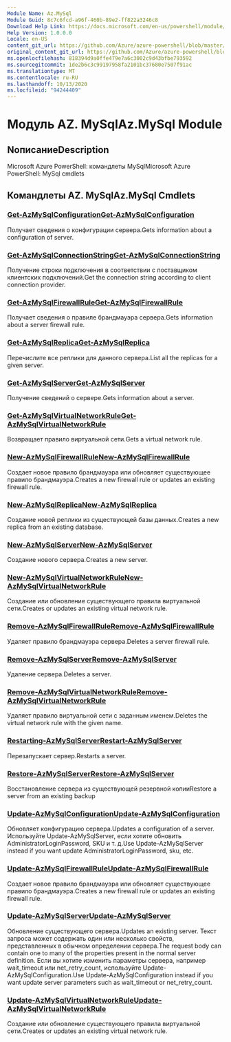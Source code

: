```yaml
---
Module Name: Az.MySql
Module Guid: 8c7c6fcd-a96f-460b-89e2-ff822a3246c8
Download Help Link: https://docs.microsoft.com/en-us/powershell/module/az.mysql
Help Version: 1.0.0.0
Locale: en-US
content_git_url: https://github.com/Azure/azure-powershell/blob/master/src/MySql/help/Az.MySql.md
original_content_git_url: https://github.com/Azure/azure-powershell/blob/master/src/MySql/help/Az.MySql.md
ms.openlocfilehash: 818394d9a0ffe479e7a6c3002c9d43bfbe793592
ms.sourcegitcommit: 1de2b6c3c99197958fa2101bc37680e7507f91ac
ms.translationtype: MT
ms.contentlocale: ru-RU
ms.lasthandoff: 10/13/2020
ms.locfileid: "94244409"
---
```

# <span data-ttu-id="3e100-101">Модуль AZ. MySql</span><span class="sxs-lookup"><span data-stu-id="3e100-101">Az.MySql Module</span></span>
## <span data-ttu-id="3e100-102">Nописание</span><span class="sxs-lookup"><span data-stu-id="3e100-102">Description</span></span>
<span data-ttu-id="3e100-103">Microsoft Azure PowerShell: командлеты MySql</span><span class="sxs-lookup"><span data-stu-id="3e100-103">Microsoft Azure PowerShell: MySql cmdlets</span></span>

## <span data-ttu-id="3e100-104">Командлеты AZ. MySql</span><span class="sxs-lookup"><span data-stu-id="3e100-104">Az.MySql Cmdlets</span></span>
### [<span data-ttu-id="3e100-105">Get-AzMySqlConfiguration</span><span class="sxs-lookup"><span data-stu-id="3e100-105">Get-AzMySqlConfiguration</span></span>](Get-AzMySqlConfiguration.md)
<span data-ttu-id="3e100-106">Получает сведения о конфигурации сервера.</span><span class="sxs-lookup"><span data-stu-id="3e100-106">Gets information about a configuration of server.</span></span>

### [<span data-ttu-id="3e100-107">Get-AzMySqlConnectionString</span><span class="sxs-lookup"><span data-stu-id="3e100-107">Get-AzMySqlConnectionString</span></span>](Get-AzMySqlConnectionString.md)
<span data-ttu-id="3e100-108">Получение строки подключения в соответствии с поставщиком клиентских подключений.</span><span class="sxs-lookup"><span data-stu-id="3e100-108">Get the connection string according to client connection provider.</span></span>

### [<span data-ttu-id="3e100-109">Get-AzMySqlFirewallRule</span><span class="sxs-lookup"><span data-stu-id="3e100-109">Get-AzMySqlFirewallRule</span></span>](Get-AzMySqlFirewallRule.md)
<span data-ttu-id="3e100-110">Получает сведения о правиле брандмауэра сервера.</span><span class="sxs-lookup"><span data-stu-id="3e100-110">Gets information about a server firewall rule.</span></span>

### [<span data-ttu-id="3e100-111">Get-AzMySqlReplica</span><span class="sxs-lookup"><span data-stu-id="3e100-111">Get-AzMySqlReplica</span></span>](Get-AzMySqlReplica.md)
<span data-ttu-id="3e100-112">Перечислите все реплики для данного сервера.</span><span class="sxs-lookup"><span data-stu-id="3e100-112">List all the replicas for a given server.</span></span>

### [<span data-ttu-id="3e100-113">Get-AzMySqlServer</span><span class="sxs-lookup"><span data-stu-id="3e100-113">Get-AzMySqlServer</span></span>](Get-AzMySqlServer.md)
<span data-ttu-id="3e100-114">Получение сведений о сервере.</span><span class="sxs-lookup"><span data-stu-id="3e100-114">Gets information about a server.</span></span>

### [<span data-ttu-id="3e100-115">Get-AzMySqlVirtualNetworkRule</span><span class="sxs-lookup"><span data-stu-id="3e100-115">Get-AzMySqlVirtualNetworkRule</span></span>](Get-AzMySqlVirtualNetworkRule.md)
<span data-ttu-id="3e100-116">Возвращает правило виртуальной сети.</span><span class="sxs-lookup"><span data-stu-id="3e100-116">Gets a virtual network rule.</span></span>

### [<span data-ttu-id="3e100-117">New-AzMySqlFirewallRule</span><span class="sxs-lookup"><span data-stu-id="3e100-117">New-AzMySqlFirewallRule</span></span>](New-AzMySqlFirewallRule.md)
<span data-ttu-id="3e100-118">Создает новое правило брандмауэра или обновляет существующее правило брандмауэра.</span><span class="sxs-lookup"><span data-stu-id="3e100-118">Creates a new firewall rule or updates an existing firewall rule.</span></span>

### [<span data-ttu-id="3e100-119">New-AzMySqlReplica</span><span class="sxs-lookup"><span data-stu-id="3e100-119">New-AzMySqlReplica</span></span>](New-AzMySqlReplica.md)
<span data-ttu-id="3e100-120">Создание новой реплики из существующей базы данных.</span><span class="sxs-lookup"><span data-stu-id="3e100-120">Creates a new replica from an existing database.</span></span>

### [<span data-ttu-id="3e100-121">New-AzMySqlServer</span><span class="sxs-lookup"><span data-stu-id="3e100-121">New-AzMySqlServer</span></span>](New-AzMySqlServer.md)
<span data-ttu-id="3e100-122">Создание нового сервера.</span><span class="sxs-lookup"><span data-stu-id="3e100-122">Creates a new server.</span></span>

### [<span data-ttu-id="3e100-123">New-AzMySqlVirtualNetworkRule</span><span class="sxs-lookup"><span data-stu-id="3e100-123">New-AzMySqlVirtualNetworkRule</span></span>](New-AzMySqlVirtualNetworkRule.md)
<span data-ttu-id="3e100-124">Создание или обновление существующего правила виртуальной сети.</span><span class="sxs-lookup"><span data-stu-id="3e100-124">Creates or updates an existing virtual network rule.</span></span>

### [<span data-ttu-id="3e100-125">Remove-AzMySqlFirewallRule</span><span class="sxs-lookup"><span data-stu-id="3e100-125">Remove-AzMySqlFirewallRule</span></span>](Remove-AzMySqlFirewallRule.md)
<span data-ttu-id="3e100-126">Удаляет правило брандмауэра сервера.</span><span class="sxs-lookup"><span data-stu-id="3e100-126">Deletes a server firewall rule.</span></span>

### [<span data-ttu-id="3e100-127">Remove-AzMySqlServer</span><span class="sxs-lookup"><span data-stu-id="3e100-127">Remove-AzMySqlServer</span></span>](Remove-AzMySqlServer.md)
<span data-ttu-id="3e100-128">Удаление сервера.</span><span class="sxs-lookup"><span data-stu-id="3e100-128">Deletes a server.</span></span>

### [<span data-ttu-id="3e100-129">Remove-AzMySqlVirtualNetworkRule</span><span class="sxs-lookup"><span data-stu-id="3e100-129">Remove-AzMySqlVirtualNetworkRule</span></span>](Remove-AzMySqlVirtualNetworkRule.md)
<span data-ttu-id="3e100-130">Удаляет правило виртуальной сети с заданным именем.</span><span class="sxs-lookup"><span data-stu-id="3e100-130">Deletes the virtual network rule with the given name.</span></span>

### [<span data-ttu-id="3e100-131">Restarting-AzMySqlServer</span><span class="sxs-lookup"><span data-stu-id="3e100-131">Restart-AzMySqlServer</span></span>](Restart-AzMySqlServer.md)
<span data-ttu-id="3e100-132">Перезапускает сервер.</span><span class="sxs-lookup"><span data-stu-id="3e100-132">Restarts a server.</span></span>

### [<span data-ttu-id="3e100-133">Restore-AzMySqlServer</span><span class="sxs-lookup"><span data-stu-id="3e100-133">Restore-AzMySqlServer</span></span>](Restore-AzMySqlServer.md)
<span data-ttu-id="3e100-134">Восстановление сервера из существующей резервной копии</span><span class="sxs-lookup"><span data-stu-id="3e100-134">Restore a server from an existing backup</span></span>

### [<span data-ttu-id="3e100-135">Update-AzMySqlConfiguration</span><span class="sxs-lookup"><span data-stu-id="3e100-135">Update-AzMySqlConfiguration</span></span>](Update-AzMySqlConfiguration.md)
<span data-ttu-id="3e100-136">Обновляет конфигурацию сервера.</span><span class="sxs-lookup"><span data-stu-id="3e100-136">Updates a configuration of a server.</span></span>
<span data-ttu-id="3e100-137">Используйте Update-AzMySqlServer, если хотите обновить AdministratorLoginPassword, SKU и т. д.</span><span class="sxs-lookup"><span data-stu-id="3e100-137">Use Update-AzMySqlServer instead if you want update AdministratorLoginPassword, sku, etc.</span></span>

### [<span data-ttu-id="3e100-138">Update-AzMySqlFirewallRule</span><span class="sxs-lookup"><span data-stu-id="3e100-138">Update-AzMySqlFirewallRule</span></span>](Update-AzMySqlFirewallRule.md)
<span data-ttu-id="3e100-139">Создает новое правило брандмауэра или обновляет существующее правило брандмауэра.</span><span class="sxs-lookup"><span data-stu-id="3e100-139">Creates a new firewall rule or updates an existing firewall rule.</span></span>

### [<span data-ttu-id="3e100-140">Update-AzMySqlServer</span><span class="sxs-lookup"><span data-stu-id="3e100-140">Update-AzMySqlServer</span></span>](Update-AzMySqlServer.md)
<span data-ttu-id="3e100-141">Обновление существующего сервера.</span><span class="sxs-lookup"><span data-stu-id="3e100-141">Updates an existing server.</span></span>
<span data-ttu-id="3e100-142">Текст запроса может содержать один или несколько свойств, представленных в обычном определении сервера.</span><span class="sxs-lookup"><span data-stu-id="3e100-142">The request body can contain one to many of the properties present in the normal server definition.</span></span>
<span data-ttu-id="3e100-143">Если вы хотите изменить параметры сервера, например wait_timeout или net_retry_count, используйте Update-AzMySqlConfiguration.</span><span class="sxs-lookup"><span data-stu-id="3e100-143">Use Update-AzMySqlConfiguration instead if you want update server parameters such as wait_timeout or net_retry_count.</span></span>

### [<span data-ttu-id="3e100-144">Update-AzMySqlVirtualNetworkRule</span><span class="sxs-lookup"><span data-stu-id="3e100-144">Update-AzMySqlVirtualNetworkRule</span></span>](Update-AzMySqlVirtualNetworkRule.md)
<span data-ttu-id="3e100-145">Создание или обновление существующего правила виртуальной сети.</span><span class="sxs-lookup"><span data-stu-id="3e100-145">Creates or updates an existing virtual network rule.</span></span>


